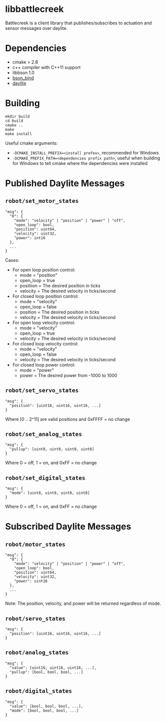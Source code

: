 libbattlecreek
==============

Battlecreek is a client library that publishes/subscribes to actuation and sensor messages over daylite.

Dependencies
============
* cmake > 2.8
* c++ compiler with C++11 support
* libbson 1.0
* [bson_bind](https://github.com/kipr/bson_bind)
* [daylite](https://github.com/kipr/daylite)

Building
========
```
mkdir build
cd build
cmake ..
make
make install
```

Useful cmake arguments:
* `-DCMAKE_INSTALL_PREFIX=<install prefex>`, recommended for Windows
* `-DCMAKE_PREFIX_PATH=<dependencies prefix path>`, useful when building for Windows to tell cmake where the dependencies were installed

Published Daylite Messages
===========================

`robot/set_motor_states`
-----------------------

```
"msg": {
  "0": {
    "mode": "velocity" | "position" | "power" | "off",
    "open_loop": bool,
    "position": uint64,
    "velocity": uint32,
    "power": int16
  },
  ...
}
```

Cases:
  - For open loop position control:
    - mode = "position"
    - open_loop = true
    - positiion = The desired position in ticks
    - velocity = The desired velocity in ticks/second
  - For closed loop position control:
    - mode = "velocity"
    - open_loop = false
    - position = The desired position in ticks
    - velocity = The desired velocity in ticks/second
  - For open loop velocity control:
    - mode = "velocity"
    - open_loop = true
    - velocity = The desired velocity in ticks/second
  - For closed loop velocity control:
    - mode = "velocity"
    - open_loop = false
    - velocity = The desired velocity in ticks/second
  - For closed loop power control:
    - mode = "power"
    - power = The desired power from -1000 to 1000
  

`robot/set_servo_states`
------------------------

```
"msg": {
  "position": [uint16, uint16, uint16, ...]
}
```

Where [0 .. 2^11] are valid positions and 0xFFFF = no change

`robot/set_analog_states`
-------------------------

```
"msg": {
  "pullup": [uint8, uint8, uint8, uint8]
}
```

Where 0 = off, 1 = on, and 0xFF = no change


`robot/set_digital_states`
-------------------------

```
"msg": {
  "mode": [uint8, uint8, uint8, uint8]
}
```

Where 0 = off, 1 = on, and 0xFF = no change


Subscribed Daylite Messages
===========================

`robot/motor_states`
-------------------

```
"msg": {
  "0": {
    "mode": "velocity" | "position" | "power" | "off",
    "open_loop": bool,
    "position": uint64,
    "velocity": uint32,
    "power": uint16
  },
  ...
}
```

Note: The position, velocity, and power will be returned regardless of mode.

`robot/servo_states`
------------------------

```
"msg": {
  "position": [uint16, uint16, uint16, ...]
}
```

`robot/analog_states`
---------------

```
"msg": {
  "value": [uint16, uint16, uint16, ...],
  "pullup": [bool, bool, bool, ...]
}
```

`robot/digital_states`
----------------

```
"msg": {
  "value": [bool, bool, bool, ...],
  "mode": [bool, bool, bool, ...]
}
```
